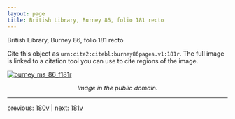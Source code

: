 ```yaml
---
layout: page
title: British Library, Burney 86, folio 181 recto
---
```


British Library, Burney 86, folio 181 recto

Cite this object as `urn:cite2:citebl:burney86pages.v1:181r`.  The full image is linked to a citation tool you can use to cite regions of the image.

[![burney_ms_86_f181r](http://www.homermultitext.org/iipsrv?IIIF=/project/homer/pyramidal/deepzoom/citebl/burney86imgs/v1/burney_ms_86_f181r.tif/full/800,/0/default.jpg)](http://www.homermultitext.org/ict2/?urn=urn:cite2:citebl:burney86imgs.v1:burney_ms_86_f181r) 

<p style="text-align: center; font-style: italic;">Image in the public domain.</p>

---

previous: [180v](../180v/) | next: [181v](../181v/)